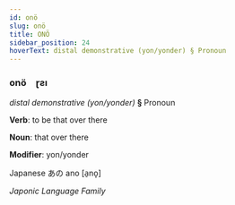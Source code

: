 ```yaml
---
id: onö
slug: onö
title: ONÖ
sidebar_position: 24
hoverText: distal demonstrative (yon/yonder) § Pronoun
---
```


### onö&emsp;<span kind="abugida">ɽƨı</span>

*distal demonstrative (yon/yonder)* **§** Pronoun

**Verb**: to be that over there

**Noun**: that over there

**Modifier**: yon/yonder

Japanese あの ano [a̠no̞]

*Japonic Language Family*